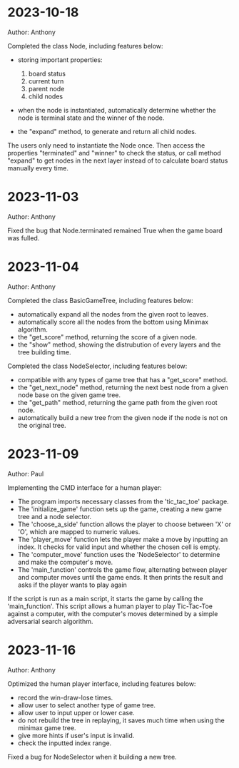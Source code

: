 # 2023-10-18

Author: Anthony

Completed the class Node, including features below:

* storing important properties:
  1. board status
  2. current turn
  3. parent node
  4. child nodes
* when the node is instantiated, automatically determine whether the node is terminal state and the winner of the node.

* the "expand" method, to generate and return all child nodes.

The users only need to instantiate the Node once. Then access the properties "terminated" and "winner" to check the status, or call method "expand" to get nodes in the next layer instead of to calculate board status manually every time.

# 2023-11-03

Author: Anthony

Fixed the bug that Node.terminated remained True when the game board was fulled.

# 2023-11-04

Author: Anthony

Completed the class BasicGameTree, including features below:

* automatically expand all the nodes from the given root to leaves.
* automatically score all the nodes from the bottom using Minimax algorithm.
* the "get_score" method, returning the score of a given node.
* the "show" method, showing the distrubution of every layers and the tree building time.

Completed the class NodeSelector, including features below:

* compatible with any types of game tree that has a "get_score" method.
* the "get_next_node" method, returning the next best node from a given node base on the given game tree.
* the "get_path" method, returning the game path from the given root node.
* automatically build a new tree from the given node if the node is not on the original tree.

# 2023-11-09

Author: Paul

Implementing the CMD interface for a human player:

* The program imports necessary classes from the 'tic_tac_toe' package.
* The 'initialize_game' function sets up the game, creating a new game tree and a node selector.
* The 'choose_a_side' function allows the player to choose between 'X' or 'O', which are mapped to numeric values.
* The 'player_move' function lets the player make a move by inputting an index. It checks for valid input and whether the chosen cell is empty.
* The 'computer_move' function uses the 'NodeSelector' to determine and make the computer's move.
* The 'main_function' controls the game flow, alternating between player and computer moves until the game ends. It then prints the result and asks if the player wants to play again

If the script is run as a main script, it starts the game by calling the 'main_function'. This script allows a human player to play Tic-Tac-Toe against a computer, with the computer's moves determined by a simple adversarial search algorithm.


# 2023-11-16
Author: Anthony

Optimized the human player interface, including features below:

* record the win-draw-lose times.
* allow user to select another type of game tree.
* allow user to input upper or lower case.
* do not rebuild the tree in replaying, it saves much time when using the minimax game tree.
* give more hints if user's input is invalid.
* check the inputted index range.

Fixed a bug for NodeSelector when it building a new tree.
